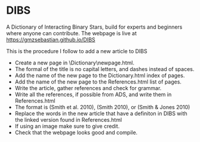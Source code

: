 # DIBS
A Dictionary of Interacting Binary Stars, build for experts and beginners where anyone can contribute. The webpage is live at https://gmzsebastian.github.io/DIBS

This is the procedure I follow to add a new article to DIBS

- Create a new page in \Dictionary\newpage.html.
- The formal of the title is no capital letters, and dashes instead of spaces.
- Add the name of the new page to the Dictionary.html index of pages.
- Add the name of the new page to the References.html list of pages.
- Write the article, gather references and check for grammar.
- Write all the references, if possible from ADS, and write them in References.html
- The format is (Smith et al. 2010), (Smith 2010), or (Smith & Jones 2010)
- Replace the words in the new article that have a definiton in DIBS with the linked version found in References.html
- If using an image make sure to give credit.
- Check that the webpage looks good and compile.
